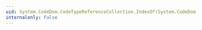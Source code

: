 ```yaml
---
uid: System.CodeDom.CodeTypeReferenceCollection.IndexOf(System.CodeDom.CodeTypeReference)
internalonly: False
---
```

